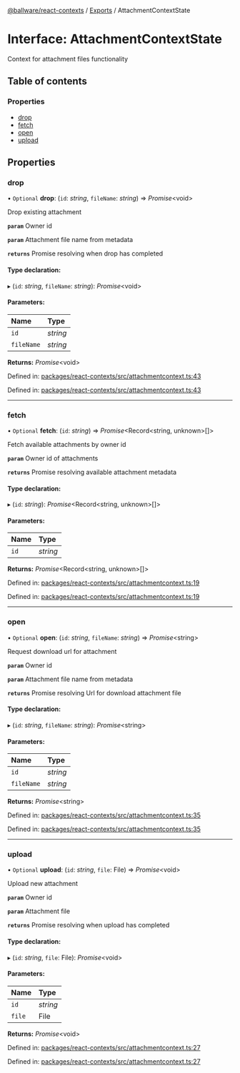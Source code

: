 [@ballware/react-contexts](../README.md) / [Exports](../modules.md) / AttachmentContextState

# Interface: AttachmentContextState

Context for attachment files functionality

## Table of contents

### Properties

- [drop](attachmentcontextstate.md#drop)
- [fetch](attachmentcontextstate.md#fetch)
- [open](attachmentcontextstate.md#open)
- [upload](attachmentcontextstate.md#upload)

## Properties

### drop

• `Optional` **drop**: (`id`: *string*, `fileName`: *string*) => *Promise*<void\>

Drop existing attachment

**`param`** Owner id

**`param`** Attachment file name from metadata

**`returns`** Promise resolving when drop has completed

#### Type declaration:

▸ (`id`: *string*, `fileName`: *string*): *Promise*<void\>

#### Parameters:

Name | Type |
:------ | :------ |
`id` | *string* |
`fileName` | *string* |

**Returns:** *Promise*<void\>

Defined in: [packages/react-contexts/src/attachmentcontext.ts:43](https://github.com/ballware/ballware-client/blob/d7ee5ae/packages/react-contexts/src/attachmentcontext.ts#L43)

Defined in: [packages/react-contexts/src/attachmentcontext.ts:43](https://github.com/ballware/ballware-client/blob/d7ee5ae/packages/react-contexts/src/attachmentcontext.ts#L43)

___

### fetch

• `Optional` **fetch**: (`id`: *string*) => *Promise*<Record<string, unknown\>[]\>

Fetch available attachments by owner id

**`param`** Owner id of attachments

**`returns`** Promise resolving available attachment metadata

#### Type declaration:

▸ (`id`: *string*): *Promise*<Record<string, unknown\>[]\>

#### Parameters:

Name | Type |
:------ | :------ |
`id` | *string* |

**Returns:** *Promise*<Record<string, unknown\>[]\>

Defined in: [packages/react-contexts/src/attachmentcontext.ts:19](https://github.com/ballware/ballware-client/blob/d7ee5ae/packages/react-contexts/src/attachmentcontext.ts#L19)

Defined in: [packages/react-contexts/src/attachmentcontext.ts:19](https://github.com/ballware/ballware-client/blob/d7ee5ae/packages/react-contexts/src/attachmentcontext.ts#L19)

___

### open

• `Optional` **open**: (`id`: *string*, `fileName`: *string*) => *Promise*<string\>

Request download url for attachment

**`param`** Owner id

**`param`** Attachment file name from metadata

**`returns`** Promise resolving Url for download attachment file

#### Type declaration:

▸ (`id`: *string*, `fileName`: *string*): *Promise*<string\>

#### Parameters:

Name | Type |
:------ | :------ |
`id` | *string* |
`fileName` | *string* |

**Returns:** *Promise*<string\>

Defined in: [packages/react-contexts/src/attachmentcontext.ts:35](https://github.com/ballware/ballware-client/blob/d7ee5ae/packages/react-contexts/src/attachmentcontext.ts#L35)

Defined in: [packages/react-contexts/src/attachmentcontext.ts:35](https://github.com/ballware/ballware-client/blob/d7ee5ae/packages/react-contexts/src/attachmentcontext.ts#L35)

___

### upload

• `Optional` **upload**: (`id`: *string*, `file`: File) => *Promise*<void\>

Upload new attachment

**`param`** Owner id

**`param`** Attachment file

**`returns`** Promise resolving when upload has completed

#### Type declaration:

▸ (`id`: *string*, `file`: File): *Promise*<void\>

#### Parameters:

Name | Type |
:------ | :------ |
`id` | *string* |
`file` | File |

**Returns:** *Promise*<void\>

Defined in: [packages/react-contexts/src/attachmentcontext.ts:27](https://github.com/ballware/ballware-client/blob/d7ee5ae/packages/react-contexts/src/attachmentcontext.ts#L27)

Defined in: [packages/react-contexts/src/attachmentcontext.ts:27](https://github.com/ballware/ballware-client/blob/d7ee5ae/packages/react-contexts/src/attachmentcontext.ts#L27)
